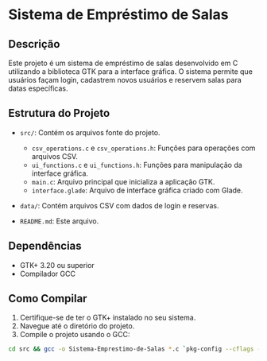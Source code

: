 # Sistema de Empréstimo de Salas

## Descrição

Este projeto é um sistema de empréstimo de salas desenvolvido em C utilizando a biblioteca GTK para a interface gráfica. O sistema permite que usuários façam login, cadastrem novos usuários e reservem salas para datas específicas.

## Estrutura do Projeto

- `src/`: Contém os arquivos fonte do projeto.
  - `csv_operations.c` e `csv_operations.h`: Funções para operações com arquivos CSV.
  - `ui_functions.c` e `ui_functions.h`: Funções para manipulação da interface gráfica.
  - `main.c`: Arquivo principal que inicializa a aplicação GTK.
  - `interface.glade`: Arquivo de interface gráfica criado com Glade.

- `data/`: Contém arquivos CSV com dados de login e reservas.

- `README.md`: Este arquivo.

## Dependências

- GTK+ 3.20 ou superior
- Compilador GCC

## Como Compilar

1. Certifique-se de ter o GTK+ instalado no seu sistema.
2. Navegue até o diretório do projeto.
3. Compile o projeto usando o GCC:

```sh
cd src && gcc -o Sistema-Emprestimo-de-Salas *.c `pkg-config --cflags --libs gtk+-3.0`
